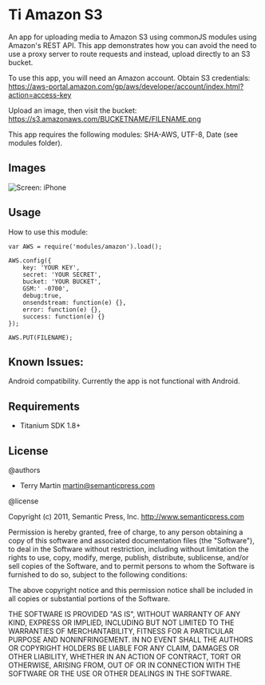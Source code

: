 # Ti Amazon S3

An app for uploading media to Amazon S3 using commonJS modules using Amazon's REST API. This app demonstrates how you can avoid the need to use a proxy server to route requests and instead, upload directly to an S3 bucket.

To use this app, you will need an Amazon account. Obtain S3 credentials: https://aws-portal.amazon.com/gp/aws/developer/account/index.html?action=access-key

Upload an image, then visit the bucket: https://s3.amazonaws.com/BUCKETNAME/FILENAME.png

This app requires the following modules: SHA-AWS, UTF-8, Date (see modules folder).

## Images

![Screen: iPhone](https://img.skitch.com/20120309-pqhwb728kb8p2cakpk65tb9quh.jpg)

## Usage

How to use this module:

    var AWS = require('modules/amazon').load();
       
    AWS.config({
    	key: 'YOUR KEY',
    	secret: 'YOUR SECRET',
		bucket: 'YOUR BUCKET',
		GSM:' -0700',
		debug:true,
		onsendstream: function(e) {},
		error: function(e) {},
		success: function(e) {}
	});

    AWS.PUT(FILENAME);


## Known Issues:

Android compatibility.  Currently the app is not functional with Android.

## Requirements

-   Titanium SDK 1.8+

## License

@authors	
		
-   Terry Martin <martin@semanticpress.com>

@license    

Copyright (c) 2011, Semantic Press, Inc. <http://www.semanticpress.com>

Permission is hereby granted, free of charge, to any person obtaining
a copy of this software and associated documentation files (the
"Software"), to deal in the Software without restriction, including
without limitation the rights to use, copy, modify, merge, publish,
distribute, sublicense, and/or sell copies of the Software, and to
permit persons to whom the Software is furnished to do so, subject to
the following conditions:

The above copyright notice and this permission notice shall be
included in all copies or substantial portions of the Software.

THE SOFTWARE IS PROVIDED "AS IS", WITHOUT WARRANTY OF ANY KIND,
EXPRESS OR IMPLIED, INCLUDING BUT NOT LIMITED TO THE WARRANTIES OF
MERCHANTABILITY, FITNESS FOR A PARTICULAR PURPOSE AND
NONINFRINGEMENT. IN NO EVENT SHALL THE AUTHORS OR COPYRIGHT HOLDERS BE
LIABLE FOR ANY CLAIM, DAMAGES OR OTHER LIABILITY, WHETHER IN AN ACTION
OF CONTRACT, TORT OR OTHERWISE, ARISING FROM, OUT OF OR IN CONNECTION
WITH THE SOFTWARE OR THE USE OR OTHER DEALINGS IN THE SOFTWARE.